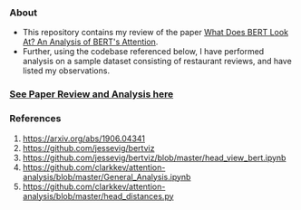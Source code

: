### About
* This repository contains my review of the paper [What Does BERT Look At? An Analysis of BERT's Attention](https://arxiv.org/abs/1906.04341).
* Further, using the codebase referenced below, I have performed analysis on a sample dataset consisting of restaurant reviews, and have listed my observations.   


### [See Paper Review and Analysis here](https://docs.google.com/presentation/d/e/2PACX-1vT1-sA3M02HwCQoEtzU0svKuqJUqwJ5Xuu-aCajRc8ZAGCrcDBge70MW7rdiv-Q7jLaPcFrTzNz7wm_/pub?start=false&loop=false&delayms=3000)


### References
1. https://arxiv.org/abs/1906.04341
2. https://github.com/jessevig/bertviz
3. https://github.com/jessevig/bertviz/blob/master/head_view_bert.ipynb
4. https://github.com/clarkkev/attention-analysis/blob/master/General_Analysis.ipynb
5. https://github.com/clarkkev/attention-analysis/blob/master/head_distances.py



